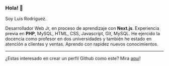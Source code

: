 ### Hola! 👋

Soy Luis Rodríguez.

Desarrollador Web Jr, en proceso de aprendizaje con **Next.js**. Experiencia previa en **PHP**, MySQL, HTML, CSS, Javascript, Git, MySQL. He ejercido la docencia como profesor en dos universidades y tambi&eacute;n he estado en atención a clientes y ventas. Aprendo con rapidez nuevos conocimientos.

---

¿Estas interesado en crear un perfil Github como este? Mira [aquí](https://www.maxbits.net/posts/put-a-readme-on-your-github-profile/)!
<!--
**rguezque/rguezque** is a ✨ _special_ ✨ repository because its `README.md` (this file) appears on your GitHub profile.

Here are some ideas to get you started:

- 🔭 I’m currently working on ...
- 🌱 I’m currently learning ...
- 👯 I’m looking to collaborate on ...
- 🤔 I’m looking for help with ...
- 💬 Ask me about ...
- 📫 How to reach me: ...
- 😄 Pronouns: ...
- ⚡ Fun fact: ...
-->
